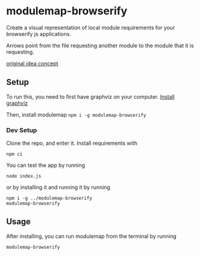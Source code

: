 # modulemap-browserify
Create a visual representation of local module requirements for your browserify js applications.

Arrows point from the file requesting another module to the module that it is requesting.

[original idea concept](https://ideaspot.org/idea/61d1dcb050aa18fdcb755000)

## Setup
To run this, you need to first have graphviz on your computer. [Install graphviz](http://www.graphviz.org/download/)

Then, install modulemap
`npm i -g modulemap-browserify`

### Dev Setup
Clone the repo, and enter it. Install requirements with
```
npm ci
```
You can test the app by running
```
node index.js
```
or by installing it and running it by running
```
npm i -g ../modulemap-browserify
modulemap-browserify
```

## Usage

After installing, you can run modulemap from the terminal by running
```
modulemap-browserify
```
